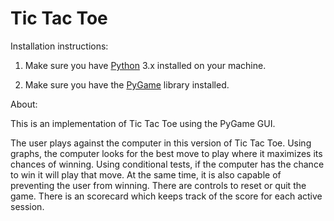 # Tic Tac Toe

Installation instructions:

1. Make sure you have <a href="https://www.python.org/downloads/">Python</a> 3.x installed on your machine.

2. Make sure you have the <a href="https://www.pygame.org/wiki/GettingStarted">PyGame</a> library installed.

About:

This is an implementation of Tic Tac Toe using the PyGame GUI.

The user plays against the computer in this version of Tic Tac Toe. Using graphs, the computer looks for the best move to play where it maximizes its
chances of winning. Using conditional tests, if the computer has the chance to win it will play that move. At the same time,
it is also capable of preventing the user from winning. There are controls to reset or quit the game. There is an scorecard which keeps track of the score for each active session.